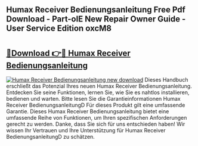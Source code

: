 ## Humax Receiver Bedienungsanleitung Free Pdf Download - Part-oIE New Repair Owner Guide - User Service Edition oxcM8

# <h2><a href="http://df37t7h.blite.top/?on=Humax+Receiver+Bedienungsanleitung">🔗Download 👉🔴 Humax Receiver Bedienungsanleitung</a></h2>

[![Humax Receiver Bedienungsanleitung new download](https://i.imgur.com/lujVjoI.png)](http://df37t7h.blite.top/?on=Humax+Receiver+Bedienungsanleitung)
Dieses Handbuch erschließt das Potenzial Ihres neuen Humax Receiver Bedienungsanleitung. Entdecken Sie seine Funktionen, lernen Sie, wie Sie es nahtlos installieren, bedienen und warten. Bitte lesen Sie die Garantieinformationen Humax Receiver BedienungsanleitungD Für dieses Produkt gilt eine umfassende Garantie. Dieses Humax Receiver Bedienungsanleitung bietet eine umfassende Reihe von Funktionen, um Ihren spezifischen Anforderungen gerecht zu werden. Danke, dass Sie sich für uns entschieden haben! Wir wissen Ihr Vertrauen und Ihre Unterstützung für Humax Receiver BedienungsanleitungD zu schätzen.
